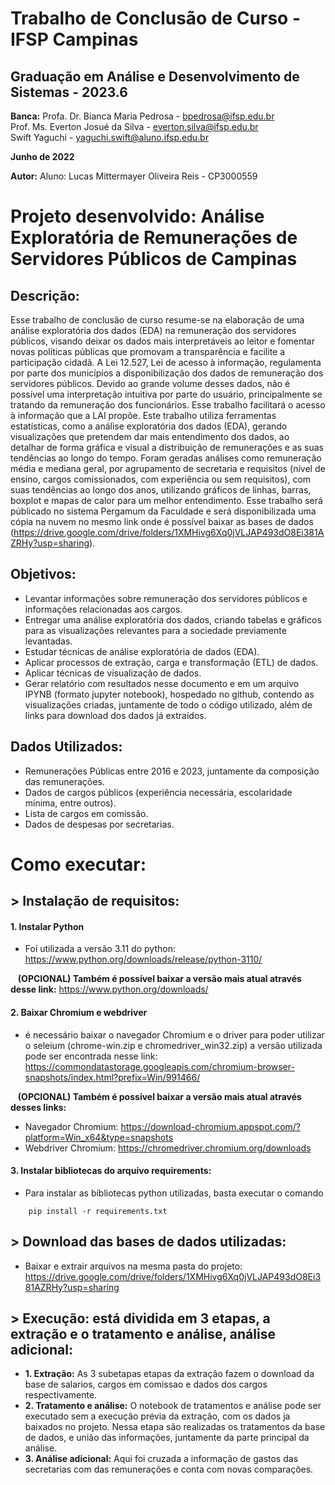 # Trabalho de Conclusão de Curso - IFSP Campinas
## Graduação em Análise e Desenvolvimento de Sistemas - 2023.6

**Banca:**
Profa. Dr. Bianca Maria Pedrosa  - bpedrosa@ifsp.edu.br <br>
Prof. Ms. Everton Josué da Silva - everton.silva@ifsp.edu.br <br>
Swift Yaguchi                    - yaguchi.swift@aluno.ifsp.edu.br


**Junho de 2022**

**Autor:**
Aluno: Lucas Mittermayer Oliveira Reis - CP3000559
# Projeto desenvolvido: Análise Exploratória de Remunerações de Servidores Públicos de Campinas

## **Descrição:**
Esse trabalho de conclusão de curso resume-se na elaboração de uma análise exploratória dos dados (EDA) na remuneração dos servidores públicos, visando deixar os dados mais interpretáveis ao leitor e fomentar novas políticas públicas que promovam a transparência e facilite a participação cidadã. A Lei 12.527, Lei de acesso à informação, regulamenta por parte dos municípios a disponibilização dos dados de remuneração dos servidores públicos. Devido ao grande volume desses dados, não é possível uma interpretação intuitiva por parte do usuário, principalmente se tratando da remuneração dos funcionários. Esse trabalho facilitará o acesso à informação que a LAI propõe. Este trabalho utiliza ferramentas estatísticas, como a análise exploratória dos dados (EDA), gerando visualizações que pretendem dar mais entendimento dos dados, ao detalhar de forma gráfica e visual a distribuição de remunerações e as suas tendências ao longo do tempo. Foram geradas análises como remuneração média e mediana geral, por agrupamento de secretaria e requisitos (nível de ensino, cargos comissionados, com experiência ou sem requisitos), com suas tendências ao longo dos anos, utilizando gráficos de linhas, barras, boxplot e mapas de calor para um melhor entendimento. Esse trabalho será públicado no sistema Pergamum da Faculdade e será disponibilizada uma cópia na nuvem no mesmo link onde é possível baixar as bases de dados (https://drive.google.com/drive/folders/1XMHivg6Xq0jVLJAP493dO8Ei381AZRHy?usp=sharing).


## **Objetivos:**
- Levantar informações sobre remuneração dos servidores públicos e informações relacionadas aos cargos. 
- Entregar uma análise exploratória dos dados, criando tabelas e gráficos para as visualizações relevantes para a sociedade previamente levantadas.
- Estudar técnicas de análise exploratória de dados (EDA).
- Aplicar processos de extração, carga e transformação (ETL) de dados.
- Aplicar técnicas de visualização de dados.
- Gerar relatório com resultados nesse documento e em um arquivo IPYNB (formato jupyter notebook), hospedado no github, contendo as visualizações criadas, juntamente de todo o código utilizado, além de links para download dos dados já extraídos.

## **Dados Utilizados:**
- Remunerações Públicas entre 2016 e 2023, juntamente da composição das remunerações.
- Dados de cargos públicos (experiência necessária, escolaridade mínima, entre outros).
- Lista de cargos em comissão.
- Dados de despesas por secretarias.

# Como executar:
## **> Instalação de requisitos:**
#### **1. Instalar Python**
- Foi utilizada a versão 3.11 do python: https://www.python.org/downloads/release/python-3110/

&nbsp;&nbsp; **(OPCIONAL) Também é possível baixar a versão mais atual através desse link:** https://www.python.org/downloads/

#### **2. Baixar Chromium e webdriver**
- é necessário baixar o navegador Chromium e o driver para poder utilizar o seleium (chrome-win.zip e chromedriver_win32.zip) a versão utilizada pode ser encontrada nesse link: https://commondatastorage.googleapis.com/chromium-browser-snapshots/index.html?prefix=Win/991466/

&nbsp;&nbsp; **(OPCIONAL) Também é possível baixar a versão mais atual através desses links:**
- Navegador Chromium: https://download-chromium.appspot.com/?platform=Win_x64&type=snapshots
- Webdriver Chromium: https://chromedriver.chromium.org/downloads

#### **3. Instalar bibliotecas do arquivo requirements:**
- Para instalar as bibliotecas python utilizadas, basta executar o comando
```
    pip install -r requirements.txt
```
## **> Download das bases de dados utilizadas:**
- Baixar e extrair arquivos na mesma pasta do projeto: https://drive.google.com/drive/folders/1XMHivg6Xq0jVLJAP493dO8Ei381AZRHy?usp=sharing

## **> Execução: está dividida em 3 etapas, a extração e o tratamento e análise, análise adicional:** 
- **1. Extração:** As 3 subetapas etapas da extração fazem o download da base de salarios, cargos em comissao e dados dos cargos respectivamente.
- **2. Tratamento e análise:** O notebook de tratamentos e análise pode ser executado sem a execução prévia da extração, com os dados ja baixados no projeto. Nessa etapa são realizadas os tratamentos da base de dados, e união das informações, juntamente da parte principal da análise.
- **3. Análise adicional:** Aqui foi cruzada a informação de gastos das secretarias com das remunerações e conta com novas comparações.
